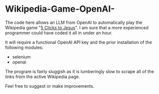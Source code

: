 # Wikipedia-Game-OpenAI-
The code here allows an LLM from OpenAI to automatically play the Wikipedia game "[5 Clicks to Jesus]([url](https://en.wikipedia.org/wiki/Wikipedia:Wiki_Game))". I am sure that a more experienced programmer could have coded it all in under an hour.

It will require a functional OpenAI API key and the prior installation of the following modules:
- selenium
- openai

The program is fairly sluggish as it is lumberingly slow to scrape all of the links from the active Wikipedia page.

Feel free to suggest or make improvements.


